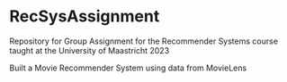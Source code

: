# RecSysAssignment
Repository for Group Assignment for the Recommender Systems course taught at the University of Maastricht 2023

Built a Movie Recommender System using data from MovieLens
